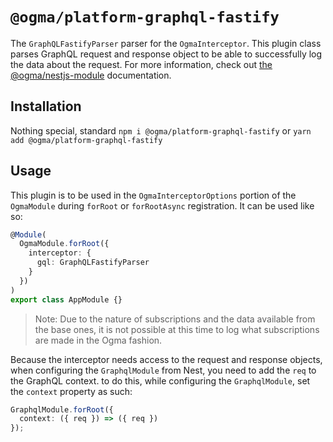 # `@ogma/platform-graphql-fastify`

The `GraphQLFastifyParser` parser for the `OgmaInterceptor`. This plugin class parses GraphQL request and response object to be able to successfully log the data about the request. For more information, check out [the @ogma/nestjs-module](../nestjs-module/README.md) documentation.

## Installation

Nothing special, standard `npm i @ogma/platform-graphql-fastify` or `yarn add @ogma/platform-graphql-fastify`

## Usage

This plugin is to be used in the `OgmaInterceptorOptions` portion of the `OgmaModule` during `forRoot` or `forRootAsync` registration. It can be used like so:

```ts
@Module(
  OgmaModule.forRoot({
    interceptor: {
      gql: GraphQLFastifyParser
    }
  })
)
export class AppModule {}
```

> Note: Due to the nature of subscriptions and the data available from the base ones, it is not possible at this time to log what subscriptions are made in the Ogma fashion.

Because the interceptor needs access to the request and response objects, when configuring the `GraphqlModule` from Nest, you need to add the `req` to the GraphQL context. to do this, while configuring the `GraphqlModule`, set the `context` property as such:

```ts
GraphqlModule.forRoot({
  context: ({ req }) => ({ req })
});
```
